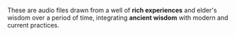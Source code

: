 These are audio files drawn from a well of **rich experiences** and elder's wisdom over a period of time, integrating **ancient wisdom** with modern and current practices.
